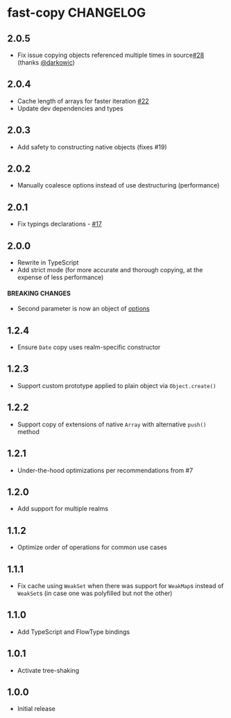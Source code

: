 # fast-copy CHANGELOG

## 2.0.5

- Fix issue copying objects referenced multiple times in source[#28](https://github.com/planttheidea/fast-copy/pull/28) (thanks [@darkowic](https://github.com/darkowic))

## 2.0.4

- Cache length of arrays for faster iteration [#22](https://github.com/planttheidea/fast-copy/pull/22)
- Update dev dependencies and types

## 2.0.3

- Add safety to constructing native objects (fixes #19)

## 2.0.2

- Manually coalesce options instead of use destructuring (performance)

## 2.0.1

- Fix typings declarations - [#17](https://github.com/planttheidea/fast-copy/pull/17)

## 2.0.0

- Rewrite in TypeScript
- Add strict mode (for more accurate and thorough copying, at the expense of less performance)

#### BREAKING CHANGES

- Second parameter is now an object of [options](README.md#options)

## 1.2.4

- Ensure `Date` copy uses realm-specific constructor

## 1.2.3

- Support custom prototype applied to plain object via `Object.create()`

## 1.2.2

- Support copy of extensions of native `Array` with alternative `push()` method

## 1.2.1

- Under-the-hood optimizations per recommendations from #7

## 1.2.0

- Add support for multiple realms

## 1.1.2

- Optimize order of operations for common use cases

## 1.1.1

- Fix cache using `WeakSet` when there was support for `WeakMap`s instead of `WeakSet`s (in case one was polyfilled but not the other)

## 1.1.0

- Add TypeScript and FlowType bindings

## 1.0.1

- Activate tree-shaking

## 1.0.0

- Initial release
